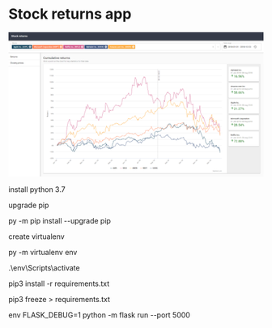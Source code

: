 # Stock returns app

![Alt text](stock_returns_app.png?raw=true "Stock returns app screenshot")

install python 3.7

upgrade pip

py -m pip install --upgrade pip

create virtualenv

py -m virtualenv env

.\env\Scripts\activate

pip3 install -r requirements.txt

pip3 freeze > requirements.txt

env FLASK_DEBUG=1 python -m flask run --port 5000
